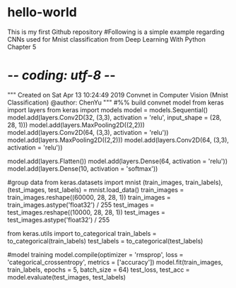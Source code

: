 # hello-world
This is my first Github repository
#Following is a simple example regarding CNNs used for Mnist classification from Deep Learning With Python Chapter 5
# -*- coding: utf-8 -*-
"""
Created on Sat Apr 13 10:24:49 2019
Convnet in Computer Vision (Mnist Classification)
@author: ChenYu
"""
#%% build convnet model
from keras import layers
from keras import models
model = models.Sequential()
model.add(layers.Conv2D(32, (3,3), activation = 'relu', 
                        input_shape = (28, 28, 1)))
model.add(layers.MaxPooling2D((2,2)))
model.add(layers.Conv2D(64, (3,3), activation = 'relu'))
model.add(layers.MaxPooling2D((2,2)))
model.add(layers.Conv2D(64, (3,3), activation = 'relu'))

model.add(layers.Flatten())
model.add(layers.Dense(64, activation = 'relu'))
model.add(layers.Dense(10, activation = 'softmax'))

#group data
from keras.datasets import mnist
(train_images, train_labels), (test_images, test_labels) = mnist.load_data()
train_images = train_images.reshape((60000, 28, 28, 1))
train_images = train_images.astype('float32') / 255
test_images = test_images.reshape((10000, 28, 28, 1))
test_images = test_images.astype('float32') / 255

from keras.utils import to_categorical
train_labels = to_categorical(train_labels)
test_labels = to_categorical(test_labels)

#model training
model.compile(optimizer = 'rmsprop',
              loss = 'categorical_crossentropy',
              metrics = ['accuracy'])
model.fit(train_images, train_labels, epochs = 5, batch_size = 64)
test_loss, test_acc = model.evaluate(test_images, test_labels)
